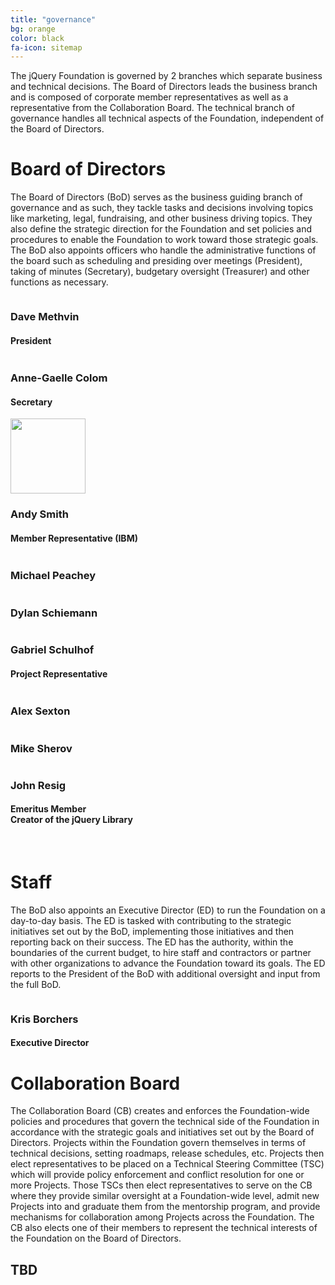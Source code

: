 ```yaml
---
title: "governance"
bg: orange
color: black
fa-icon: sitemap
---
```


The jQuery Foundation is governed by 2 branches which separate business and technical decisions. The Board of Directors leads the business branch and is composed of corporate member representatives as well as a representative from the Collaboration Board. The technical branch of governance handles all technical aspects of the Foundation, independent of the Board of Directors.

# Board of Directors

The Board of Directors (BoD) serves as the business guiding branch of governance and as such, they tackle tasks and decisions involving topics like marketing, legal, fundraising, and other business driving topics. They also define the strategic direction for the Foundation and set policies and procedures to enable the Foundation to work toward those strategic goals. The BoD also appoints officers who handle the administrative functions of the board such as scheduling and presiding over meetings (President), taking of minutes (Secretary), budgetary oversight (Treasurer) and other functions as necessary.

<div class="columned-wrap center governance">
	<img src="https://secure.gravatar.com/avatar/161a4cc619398bea1e1714036ed122cf?size=120" alt="">
	<h3>Dave Methvin</h3>
	<h4>President</h4>
</div>
<div class="columned-wrap center governance">
	<img src="https://secure.gravatar.com/avatar/b2bef16d251e5dfe3be5e31182a822b6?size=120" alt="">
	<h3>Anne-Gaelle Colom</h3>
	<h4>Secretary</h4>
</div>
<div class="columned-wrap center governance">
	<img src="https://secure.gravatar.com/avatar/fde2cb8448070c28cd5261a8e8b75267?size=120" width="120" alt="">
	<h3>Andy Smith</h3>
	<h4>Member Representative (IBM)</h4>
</div>
<div class="columned-wrap center governance">
	<img src="https://secure.gravatar.com/avatar/2f672157e3c9bc22920a7af237aca246?size=120" alt="">
	<h3>Michael Peachey</h3>
</div>
<div class="columned-wrap center governance">
	<img src="https://secure.gravatar.com/avatar/89916e31a2e6998f2aadde6f0bde6835?size=120" alt="">
	<h3>Dylan Schiemann</h3>
</div>
<div class="columned-wrap center governance">
	<img src="https://secure.gravatar.com/avatar/acabeff49b5ba95a8e94de9445175f56?size=120" alt="">
	<h3>Gabriel Schulhof</h3>
	<h4>Project Representative</h4>
</div>
<div class="columned-wrap center governance">
	<img src="https://secure.gravatar.com/avatar/7ea369b9b67a85f638af2e0f5d708d2d?size=120" alt="">
	<h3>Alex Sexton</h3>
</div>
<div class="columned-wrap center governance">
	<img src="https://secure.gravatar.com/avatar/a123410cfb9ea6510294a295bb548530?size=120" alt="">
	<h3>Mike Sherov</h3>
</div>
<div class="columned-wrap center governance">
	<img src="https://secure.gravatar.com/avatar/b3e04a46e85ad3e165d66f5d927eb609?size=120" alt="">
	<h3>John Resig</h3>
	<h4>Emeritus Member<br>Creator of the jQuery Library</h4>
</div>
<br class="clear">

# Staff

The BoD also appoints an Executive Director (ED) to run the Foundation on a day-to-day basis. The ED is tasked with contributing to the strategic initiatives set out by the BoD, implementing those initiatives and then reporting back on their success. The ED has the authority, within the boundaries of the current budget, to hire staff and contractors or partner with other organizations to advance the Foundation toward its goals. The ED reports to the President of the BoD with additional oversight and input from the full BoD.

<div class="center governance">
	<img src="https://secure.gravatar.com/avatar/911518c9eb1079cb417b06b78215414b?size=120" alt="">
	<h3>Kris Borchers</h3>
	<h4>Executive Director</h4>
</div>

# Collaboration Board

The Collaboration Board (CB) creates and enforces the Foundation-wide policies and procedures that govern the technical side of the Foundation in accordance with the strategic goals and initiatives set out by the Board of Directors. Projects within the Foundation govern themselves in terms of technical decisions, setting roadmaps, release schedules, etc. Projects then elect representatives to be placed on a Technical Steering Committee (TSC) which will provide policy enforcement and conflict resolution for one or more Projects. Those TSCs then elect representatives to serve on the CB where they provide similar oversight at a Foundation-wide level, admit new Projects into and graduate them from the mentorship program, and provide mechanisms for collaboration among Projects across the Foundation. The CB also elects one of their members to represent the technical interests of the Foundation on the Board of Directors.

## TBD
